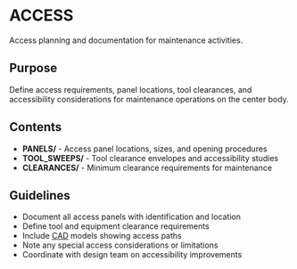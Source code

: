 # ACCESS

Access planning and documentation for maintenance activities.

## Purpose

Define access requirements, panel locations, tool clearances, and accessibility considerations for maintenance operations on the center body.

## Contents

- **PANELS/** - Access panel locations, sizes, and opening procedures
- **TOOL_SWEEPS/** - Tool clearance envelopes and accessibility studies
- **CLEARANCES/** - Minimum clearance requirements for maintenance

## Guidelines

- Document all access panels with identification and location
- Define tool and equipment clearance requirements
- Include [CAD](../CAD/) models showing access paths
- Note any special access considerations or limitations
- Coordinate with design team on accessibility improvements
